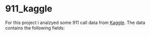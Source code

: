# 911_kaggle

For this project i analzyed some 911 call data from [Kaggle](https://www.kaggle.com/mchirico/montcoalert). The data contains the following fields:

